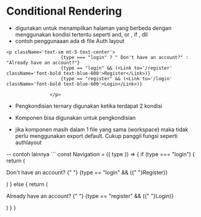 # Conditional Rendering
- digunakan untuk menampilkan halaman yang berbeda dengan menggunakan kondisi tertentu seperti and, or , if , dll
- contoh penggunaaan ada di file Auth layout
```
<p className='text-sm mt-5 text-center'>
                    {type === "login" ? " Don't have an account?" : "Already have an account?"}
                    {type == "login" && (<Link to='/register' className='font-bold text-blue-600'>Register</Link>)}
                    {type == "register" && (<Link to='/login' className='font-bold text-blue-600'>Login</Link>)}

                </p>
```

- Pengkondisian ternary digunakan ketika terdapat 2 kondisi

- Komponen bisa digunakan untuk pengkondisian
- jika komponen masih dalam 1 file yang sama (workspace) maka tidak perlu menggunakan export default. Cukup panggil fungsi seperti authlayout

-- contoh lainnya ```
const Navigation = ({ type }) => {
    if (type === "login") {
        return (
            <p className='text-sm mt-5 text-center'>
                Don't have an account? {" "}
                {type == "login" && (<Link to='/register' className='font-bold text-blue-600'>{" "}Register</Link>)}
            </p>
        )
    } else {
        return (
            <p className='text-sm mt-5 text-center'>
                Already have an account? {" "}
                {type == "register" && (<Link to='/login' className='font-bold text-blue-600'>{" "}Login</Link>)}
            </p>
        )
    }
}

```


